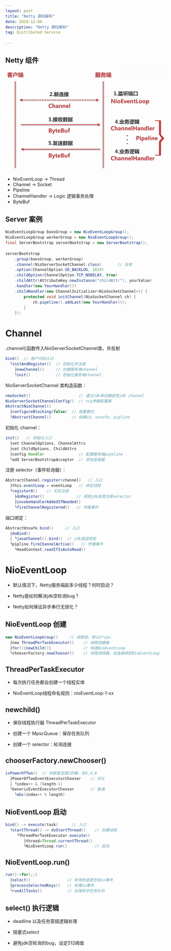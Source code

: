 ```yaml
---
layout: post
title: "Netty 源码解析"
date: 2019-12-04
description: "Netty 源码解析"
tag: Distributed Service

---
```


## Netty 组件

![png](/images/posts/all/Netty对socket抽象.png)

- NioEventLoop -> Thread
- Channel -> Socket
- Pipeline 
- ChannelHandler -> Logic 逻辑事务处理
- ByteBuf


## Server 案例

```java
NioEventLoopGroup boosGroup = new NioEventLoopGroup();
NioEventLoopGroup workerGroup = new NioEventLoopGroup(); 
final ServerBootstrap serverBootstrap = new ServerBootstrap();

serverBootstrap
    .group(boosGroup, workerGroup)
    .channel(NioServerSocketChannel.class)       // 反射
    .option(ChannelOption.SO_BACKLOG, 1024)
    .childOption(ChannelOption.TCP_NODELAY, true)
    .childAttr(AttributeKey.newInstance("childAttr"), yourValue)
    .handler(new YourHandler())
    .childHandler(new ChannelInitializer<NioSocketChannel>() {
        protected void initChannel(NioSocketChannel ch) {
            ch.pipeline().addLast(new YourHandler());
        }
    });
```

# Channel

.channel()函数传入NioServerSocketChannel类，并反射

```java
bind()  // 用户代码入口
  └initAndRegister()  // 初始化并注册
    ├newChannel()     // 创建服务端channel
    └init()           // 初始化服务端channel
```

NioServerSocketChannel 类构造函数：

```java
newSocket()                     // 通过Jdk来创建底层jdk channel
NioServerSocketChannelConfig()  // tcp参数配置类
AbstractNioChannel()
  ├configureBlocking(false)  // 阻塞模式
  └AbstractChannel()         // 创建id, unsafe, pipline
```

初始化 channel：

```java
init()   // 初始化入口
  ├set ChannelOptions, ChannelAttrs
  ├set ChildOptions, ChildAttrs
  ├config Handler               // 配置服务端pipeline
  └add ServerBootstrapAcceptor  // 添加连接器
```

注册 selector（事件轮询器）：

```java
AbstractChannel.register(channel)   // 入口
  ├this.eventLoop = eventLoop   // 绑定线程
  └register0()    // 实际注册
    ├doRegister()              // 调用jdk底层注册selector
    ├invokeHandlerAddedIfNeeded()
    └fireChannelRegistered()   // 传播事件
```

端口绑定：

```java
AbstractUnsafe.bind()     // 入口
  ├doBind()
  │ └javaChannel().bind()  // jdk底层绑定
  └pipline.fireChannelActive()   // 传播事件
    └HeadContext.readIfIsAutoRead()  
```


# NioEventLoop


- 默认情况下，Netty服务端起多少线程？何时启动？

- Netty是如何解决jdk空轮询bug？

- Netty如何保证异步串行无锁化？


## NioEventLoop 创建

```java
new NioEventLoopGroup()     // 线程组，默认2*cpu
  ├new ThreadPerTaskExecutor()    // 线程创建器
  ├for(){newChild()}              // 构造NioEventLoop
  └chooserFactory.newChooser()    // 线程选择器，给连接绑定NioEventLoop
```

## ThreadPerTaskExecutor

- 每次执行任务都会创建一个线程实体

- NioEventLoop线程命名规则：nioEventLoop-1-xx

## newchild()

- 保存线程执行器 ThreadPerTaskExecutor

- 创建一个 MpscQueue：保存任务队列

- 创建一个 selector：轮询连接

## chooserFactory.newChooser()

```java
isPowerOfTwo()  // 判断是否是2的幂，如2,4,8
  ├PowerOfTwoEventExecutorChooser    // 优化
  │ └index++ & (length-1)
  └GenericEventExecutorChooser       // 普通 
    └abs(index++ % length)
```


## NioEventLoop 启动

```java
bind() -> execute(task)      // 入口
  └startThread() -> doStartThread()    // 创建线程
     └ThreadPerTaskExecutor.execute()
        ├thread=Thread.currentThread()
        └NioEventLoop.run()            // 启动
```


## NioEventLoop.run()

```java
run()->for(;;)
  ├select()                // 轮询检查是否有io事件
  ├processSelectedKeys()   // 处理io事件
  └runAllTasks()           // 处理异步任务队列
```

## select() 执行逻辑

- deadline 以及任务穿插逻辑处理

- 阻塞式select

- 避免jdk空轮询的bug，设定512阀值

